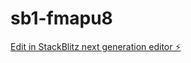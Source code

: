 # sb1-fmapu8

[Edit in StackBlitz next generation editor ⚡️](https://stackblitz.com/~/github.com/noshamexgpt/sb1-fmapu8)